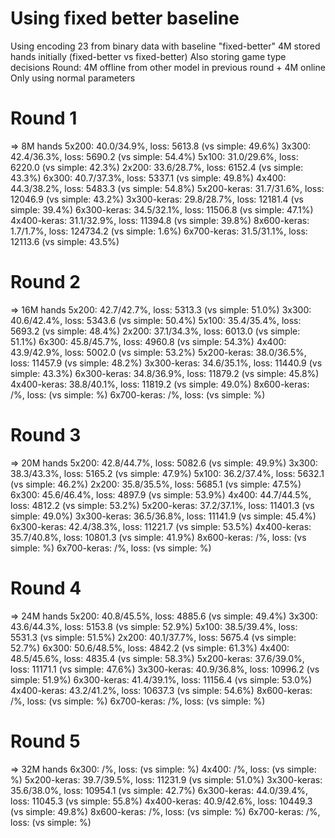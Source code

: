 # Using fixed better baseline
Using encoding 23 from binary data with baseline "fixed-better"
4M stored hands initially (fixed-better vs fixed-better)
Also storing game type decisions
Round: 4M offline from other model in previous round + 4M online
Only using normal parameters

# Round 1
=> 8M hands
5x200: 40.0/34.9%, loss: 5613.8 (vs simple: 49.6%)
3x300: 42.4/36.3%, loss: 5690.2 (vs simple: 54.4%)
5x100: 31.0/29.6%, loss: 6220.0 (vs simple: 42.3%)
2x200: 33.6/28.7%, loss: 6152.4 (vs simple: 43.3%)
6x300: 40.7/37.3%, loss: 5337.1 (vs simple: 49.8%)
4x400: 44.3/38.2%, loss: 5483.3 (vs simple: 54.8%)
5x200-keras: 31.7/31.6%, loss: 12046.9 (vs simple: 43.2%)
3x300-keras: 29.8/28.7%, loss: 12181.4 (vs simple: 39.4%)
6x300-keras: 34.5/32.1%, loss: 11506.8 (vs simple: 47.1%)
4x400-keras: 31.1/32.9%, loss: 11394.8 (vs simple: 39.8%)
8x600-keras: 1.7/1.7%, loss: 124734.2 (vs simple: 1.6%)
6x700-keras: 31.5/31.1%, loss: 12113.6 (vs simple: 43.5%)

# Round 2
=> 16M hands
5x200: 42.7/42.7%, loss: 5313.3 (vs simple: 51.0%)
3x300: 40.6/42.4%, loss: 5343.6 (vs simple: 50.4%)
5x100: 35.4/35.4%, loss: 5693.2 (vs simple: 48.4%)
2x200: 37.1/34.3%, loss: 6013.0 (vs simple: 51.1%)
6x300: 45.8/45.7%, loss: 4960.8 (vs simple: 54.3%)
4x400: 43.9/42.9%, loss: 5002.0 (vs simple: 53.2%)
5x200-keras: 38.0/36.5%, loss: 11457.9 (vs simple: 48.2%)
3x300-keras: 34.6/35.1%, loss: 11440.9 (vs simple: 43.3%)
6x300-keras: 34.8/36.9%, loss: 11879.2 (vs simple: 45.8%)
4x400-keras: 38.8/40.1%, loss: 11819.2 (vs simple: 49.0%)
8x600-keras: /%, loss:  (vs simple: %)
6x700-keras: /%, loss:  (vs simple: %)

# Round 3
=> 20M hands
5x200: 42.8/44.7%, loss: 5082.6 (vs simple: 49.9%)
3x300: 38.3/43.3%, loss: 5165.2 (vs simple: 47.9%)
5x100: 36.2/37.4%, loss: 5632.1 (vs simple: 46.2%)
2x200: 35.8/35.5%, loss: 5685.1 (vs simple: 47.5%)
6x300: 45.6/46.4%, loss: 4897.9 (vs simple: 53.9%)
4x400: 44.7/44.5%, loss: 4812.2 (vs simple: 53.2%)
5x200-keras: 37.2/37.1%, loss: 11401.3 (vs simple: 49.0%)
3x300-keras: 36.5/36.8%, loss: 11141.9 (vs simple: 45.4%)
6x300-keras: 42.4/38.3%, loss: 11221.7 (vs simple: 53.5%)
4x400-keras: 35.7/40.8%, loss: 10801.3 (vs simple: 41.9%)
8x600-keras: /%, loss:  (vs simple: %)
6x700-keras: /%, loss:  (vs simple: %)

# Round 4
=> 24M hands
5x200: 40.8/45.5%, loss: 4885.6 (vs simple: 49.4%)
3x300: 43.6/44.3%, loss: 5153.8 (vs simple: 52.9%)
5x100: 38.5/39.4%, loss: 5531.3 (vs simple: 51.5%)
2x200: 40.1/37.7%, loss: 5675.4 (vs simple: 52.7%)
6x300: 50.6/48.5%, loss: 4842.2 (vs simple: 61.3%)
4x400: 48.5/45.6%, loss: 4835.4 (vs simple: 58.3%)
5x200-keras: 37.6/39.0%, loss: 11171.1 (vs simple: 47.6%)
3x300-keras: 40.9/36.8%, loss: 10996.2 (vs simple: 51.9%)
6x300-keras: 41.4/39.1%, loss: 11156.4 (vs simple: 53.0%)
4x400-keras: 43.2/41.2%, loss: 10637.3 (vs simple: 54.6%)
8x600-keras: /%, loss:  (vs simple: %)
6x700-keras: /%, loss:  (vs simple: %)

# Round 5
=> 32M hands
6x300: /%, loss:  (vs simple: %)
4x400: /%, loss:  (vs simple: %)
5x200-keras: 39.7/39.5%, loss: 11231.9 (vs simple: 51.0%)
3x300-keras: 35.6/38.0%, loss: 10954.1 (vs simple: 42.7%)
6x300-keras: 44.0/39.4%, loss: 11045.3 (vs simple: 55.8%)
4x400-keras: 40.9/42.6%, loss: 10449.3 (vs simple: 49.8%)
8x600-keras: /%, loss:  (vs simple: %)
6x700-keras: /%, loss:  (vs simple: %)

